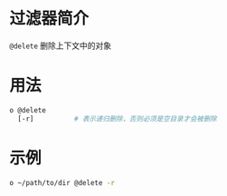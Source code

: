 # 过滤器简介

`@delete` 删除上下文中的对象

# 用法

```bash
o @delete
  [-r]          # 表示递归删除，否则必须是空目录才会被删除
```

# 示例

```bash
o ~/path/to/dir @delete -r
```
